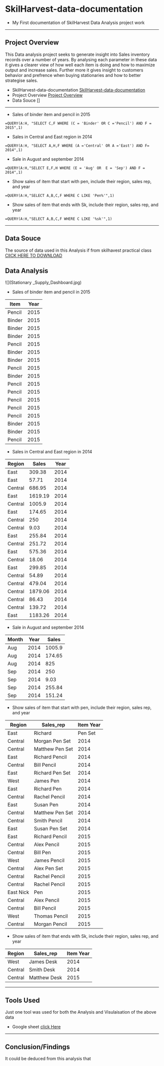 # **SkilHarvest-data-documentation**
- My First documentation of SkilHarvest Data Analysis project work 

---
## Project Overview
This Data analysis project seeks to generate insight into Sales inventory records over a number of years. By analysing each parameter in these data it gives a clearer view of how well each item is doing and how to maximize output and increase sales. Further more it gives insight to customers behavior and prefrence when buying stationaries and how to better strategise sales.  
- SkilHarvest-data-documentation [SkilHarvest-data-documentation](#skilharvest_data_documentation)
- Project Overview [Project Overview](#project_overview)
- Data Souce []
---
- Sales of binder item and pencil in 2015 

```
=QUERY(A:H, "SELECT C,F WHERE (C = 'Binder' OR C ='Pencil') AND F = 2015",1)
```
- Sales in Central and East region in 2014
```
=QUERY(A:H, "SELECT A,H,F WHERE (A ='Central' OR A ='East') AND F= 2014",1) 
```
- Sale  in August and september 2014
```
=QUERY(A:H,"SELECT E,F,H WHERE (E = 'Aug' OR  E = 'Sep') AND F = 2014",1)
```
- Show sales of item that start with pen, include their region, sales rep, and year
```
=QUERY(A:H,"SELECT A,B,C,F WHERE C LIKE 'Pen%'",1)
```
- Show sales of item that ends with Sk, include their region, sales rep, and year
```
=QUERY(A:H,"SELECT A,B,C,F WHERE C LIKE '%sk'",1)
```
---

## Data Souce 
The source of data used in this Analysis if from skilhavest practical class  [ClICK HERE TO DOWNLOAD](http://tinyurl.com/2hdwhpvm) 

## Data Analysis

![](Stationary _Supply_Dashboard.jpg)

- Sales of binder item and pencil in 2015 
           
|Item|Year|                                     
|----|----|                     
|Pencil|2015|
|Binder|2015|
|Binder|2015|
|Binder|2015|
|Pencil|2015|
|Binder|2015|
|Binder|2015|
|Pencil|2015|
|Binder|2015|
|Pencil|2015|
|Pencil|2015|
|Pencil|2015|
|Pencil|2015|
|Pencil|2015|
|Binder|2015|
|Binder|2015|
|Pencil|2015|

- Sales in Central and East region in 2014

|Region |	Sales	| Year|
|-------|-------|-----|
|East	|309.38	|2014|
|East	|57.71	|2014|
|Central	|686.95	|2014|
|East	|1619.19	|2014|
|Central	|1005.9	|2014|
|East	|174.65	|2014|
|Central	|250	|2014|
|Central	|9.03	|2014|
|East	|255.84	|2014|
|Central	|251.72	|2014|
|East	|575.36	|2014|
|Central	|18.06	|2014|
|East	|299.85	|2014|
|Central	|54.89 |2014|
|Central	|479.04	|2014|
|Central	|1879.06	|2014|
|Central	|86.43	|2014|
|Central	|139.72	|2014|
|East	|1183.26	|2014|

- Sale  in August and september 2014
   
|Month	|Year	|Sales|
|-------|-----|-----|
|Aug	|2014	|1005.9|
|Aug	|2014	|174.65|
|Aug	|2014	|825|
|Sep	|2014	|250|
|Sep	|2014	|9.03|
|Sep	|2014	|255.84|
|Sep	|2014 |	151.24|

- Show sales of item that start with pen, include their region, sales rep, and year

|Region	|Sales_rep	|Item	Year|	
|-------|-----------|---------|
|East	|Richard	|Pen Set	|2014|	
|Central	|Morgan	Pen Set	|2014|	
|Central	|Matthew	Pen Set	|2014|	
|East	|Richard Pencil	|2014	
|Central	|Bill	Pencil	|2014|	
|East	|Richard	Pen Set	|2014|	
|West	|James	Pen	|2014|	
|East	|Richard	Pen	|2014|	
|Central	|Rachel	Pencil	|2014|	
|East	|Susan	Pen	|2014|	
|Central	|Matthew	Pen Set	|2014|	
|Central	|Smith	Pencil	|2014|	
|East	|Susan	Pen Set	|2014|	
|East	|Richard	Pencil	|2015|	
|Central	|Alex	Pencil	|2015|	
|Central	|Bill	Pen	|2015|	
|West	|James	Pencil	|2015|	
|Central	|Alex	Pen Set	|2015|	
|Central	|Rachel	Pencil	|2015|	
|Central	|Rachel	Pencil	|2015|	
|East	Nick	|Pen	|2015|	
|Central	|Alex	Pencil	|2015|	
|Central	|Bill	Pencil	|2015|	
|West	|Thomas	Pencil	|2015|	
|Central	|Morgan	Pencil	|2015|	

- Show sales of item that ends with Sk, include their region, sales rep, and year
     
|Region	|Sales_rep	|Item	Year|
|-------|-----------|---------|	
|West	|James	Desk	|2014|	
|Central |Smith	Desk	|2014|	
|Central	|Matthew	Desk	|2015|

---
## Tools Used 
Just one tool was used for both the Analysis and Visulaisation of the above data
- Google sheet [click Here](http://tinyurl.com/suswph5a)

---
## Conclusion/Findings
It could be deduced from this analysis that 
